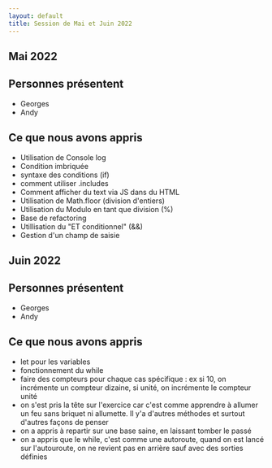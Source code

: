```yaml
---
layout: default
title: Session de Mai et Juin 2022
---
```


## Mai 2022 
## Personnes présentent

- Georges
- Andy

## Ce que nous avons appris

- Utilisation de Console log
- Condition imbriquée
- syntaxe des conditions (if)
- comment utiliser .includes
- Comment afficher du text via JS dans du HTML
- Utilisation de Math.floor (division d'entiers)
- Utilisation du Modulo en tant que division (%)
- Base de refactoring
- Utillisation du "ET conditionnel" (&&)
- Gestion d'un champ de saisie

## Juin 2022 
## Personnes présentent

- Georges
- Andy

## Ce que nous avons appris

- let pour les variables 
- fonctionnement du while 
- faire des compteurs pour chaque cas spécifique : ex si 10, on incrémente un compteur dizaine, si unité, on incrémente le compteur unité
- on s'est pris la tête sur l'exercice car c'est comme apprendre à allumer un feu sans briquet ni allumette. Il y'a d'autres méthodes et surtout d'autres façons de penser
- on a appris à repartir sur une base saine, en laissant tomber le passé
- on a appris que le while, c'est comme une autoroute, quand on est lancé sur l'autouroute, on ne revient pas en arrière sauf avec des sorties définies
